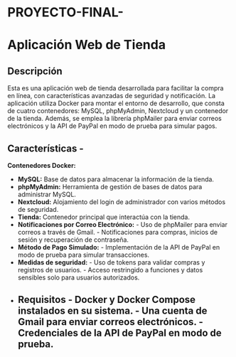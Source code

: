 # PROYECTO-FINAL-
 # Aplicación Web de Tienda 
 ## Descripción 
Esta es una aplicación web de tienda desarrollada para facilitar la compra en línea, con características avanzadas de seguridad y notificación. La aplicación utiliza Docker para montar el entorno de desarrollo, que consta de cuatro contenedores: MySQL, phpMyAdmin, Nextcloud y un contenedor de la tienda. Además, se emplea la librería phpMailer para enviar correos electrónicos y la API de PayPal en modo de prueba para simular pagos. 
## Características - 
**Contenedores Docker:** 
- **MySQL:** Base de datos para almacenar la información de la tienda.
-  **phpMyAdmin:** Herramienta de gestión de bases de datos para administrar MySQL.
-  **Nextcloud:** Alojamiento del login de administrador con varios métodos de seguridad.
- **Tienda:** Contenedor principal que interactúa con la tienda.
- **Notificaciones por Correo Electrónico:** - Uso de phpMailer para enviar correos a través de Gmail. - Notificaciones para compras, inicios de sesión y recuperación de contraseña.
- **Método de Pago Simulado:** - Implementación de la API de PayPal en modo de prueba para simular transacciones.
- **Medidas de seguridad:** - Uso de tokens para validar compras y registros de usuarios. - Acceso restringido a funciones y datos sensibles solo para usuarios autorizados.
- ## Requisitos - Docker y Docker Compose instalados en su sistema. - Una cuenta de Gmail para enviar correos electrónicos. - Credenciales de la API de PayPal en modo de prueba. 
